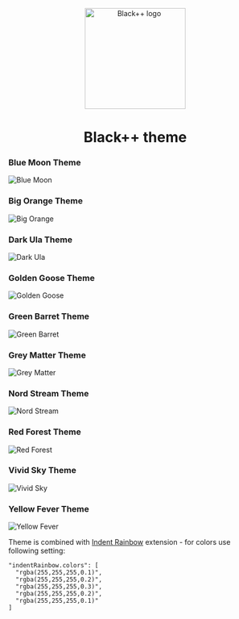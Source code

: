 <p align="center">
    <img src="images/icon/logo.png" alt="Black++ logo" width="200">
</p>

<h1 align="center">Black++ theme</h1>

### Blue Moon Theme

![Blue Moon](./images/blue-moon.png)

### Big Orange Theme

![Big Orange](./images/big-orange.png)

### Dark Ula Theme

![Dark Ula](./images/dark-ula.png)

### Golden Goose Theme

![Golden Goose](./images/golden-goose.png)

### Green Barret Theme

![Green Barret](./images/green-barret.png)

### Grey Matter Theme

![Grey Matter](./images/grey-matter.png)

### Nord Stream Theme

![Nord Stream](./images/nord-stream.png)

### Red Forest Theme

![Red Forest](./images/red-forest.png)

### Vivid Sky Theme

![Vivid Sky](./images/vivid-sky.png)

### Yellow Fever Theme

![Yellow Fever](./images/yellow-fever.png)

Theme is combined with [Indent Rainbow](https://open-vsx.org/extension/oderwat/indent-rainbow) extension - for colors use following setting:

```
"indentRainbow.colors": [
  "rgba(255,255,255,0.1)",
  "rgba(255,255,255,0.2)",
  "rgba(255,255,255,0.3)",
  "rgba(255,255,255,0.2)",
  "rgba(255,255,255,0.1)"
]
```
